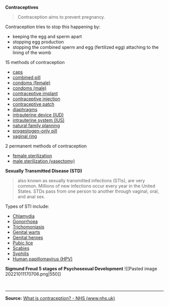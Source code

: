 **Contraceptives**
> Contraception aims to prevent pregnancy.

Contraception tries to stop this happening by:
-   keeping the egg and sperm apart
-   stopping egg production
-   stopping the combined sperm and egg (fertilized egg) attaching to the lining of the womb

15 methods of contraception
- [caps](contraceptioncaps.md)
- [combined pill](contraceptioncombinedpill.md)
- [condoms (female)](contraceptioncondomfemale.md)
- [condoms (male)](contraceptioncondommale.md)
- [contraceptive implant](contraceptionimplant.md)
- [contraceptive injection](contraceptioninjection.md)
- [contraceptive patch](contraceptionpatch.md)
- [diaphragms](contraceptiondiaphragms.md)
- [intrauterine device (IUD)](contraceptionIUD.md)
- [intrauterine system (IUS)](contraceptionIUS.md)
- [natural family planning](contraceptionfamilyplanning.md)
- [progestogen-only pill](contraceptionprogestogenpill.md)
- [vaginal ring](contraceptionvaginalring.md)

2 permanent methods of contraception
- [female sterilization](contraceptionsterilizationfemale.md)
- [male sterilization (vasectomy)](contraceptionsterilizationmale.md)


**Sexually Transmitted Disease (STD)**
> also known as sexually transmitted infections (STIs), are very common. Millions of new infections occur every year in the United States. STDs pass from one person to another through vaginal, oral, and anal sex.


Types of STI include:
-   [Chlamydia](https://www.nhs.uk/conditions/chlamydia/)
-   [Gonorrhoea](https://www.nhs.uk/conditions/gonorrhoea/)
-   [Trichomoniasis](https://www.nhs.uk/conditions/trichomoniasis/)
-   [Genital warts](https://www.nhs.uk/conditions/genital-warts/)
-   [Genital herpes](https://www.nhs.uk/conditions/genital-herpes/)
-   [Pubic lice](https://www.nhs.uk/conditions/pubic-lice/)
-   [Scabies](https://www.nhs.uk/conditions/scabies/)
-   [Syphilis](https://www.nhs.uk/conditions/syphilis/)
-   [Human papillomavirus (HPV)](https://www.nhs.uk/conditions/human-papilloma-virus-hpv/)

**Sigmund Freud 5 stages of Psychosexual Development**
![[Pasted image 20221011170706.png|550]]

<br>

---
**Source:** [What is contraception? - NHS (www.nhs.uk)](https://www.nhs.uk/conditions/contraception/what-is-contraception/#:~:text=Methods%20of%20contraception,Female%20sterilisation%20Vasectomy%20(male%20sterilisation))